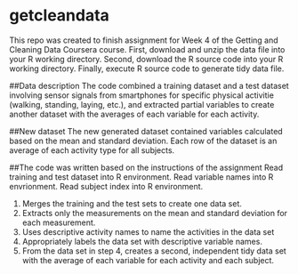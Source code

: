 # getcleandata

This repo was created to finish assignment for Week 4 of the Getting and Cleaning Data Coursera course.
First, download and unzip the data file into your R working directory.
Second, download the R source code into your R working directory.
Finally, execute R source code to generate tidy data file.

##Data description
The code combined a training dataset and a test dataset involving sensor signals from smartphones for specific physical activitie 
(walking, standing, laying, etc.), and extracted partial variables
to create another dataset with the averages of each variable for each activity.

##New dataset
The new generated dataset contained variables calculated based on the mean and standard deviation. Each row of the dataset is an average 
of each activity type for all subjects.

##The code was written based on the instructions of the assignment
Read training and test dataset into R environment. Read variable names into R envrionment. Read subject index into R environment.

1. Merges the training and the test sets to create one data set.
2. Extracts only the measurements on the mean and standard deviation for each measurement.
3. Uses descriptive activity names to name the activities in the data set
4. Appropriately labels the data set with descriptive variable names.
5. From the data set in step 4, creates a second, independent tidy data set with the average of each variable for each activity and each 
subject.
